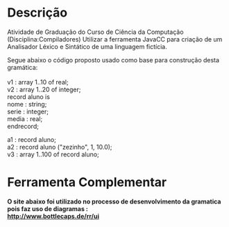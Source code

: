 # Descrição
Atividade de Graduação do Curso de Ciência da Computação (Disciplina:Compiladores)
Utilizar a ferramenta JavaCC para criação de um Analisador Léxico e Sintático de uma linguagem fictícia.

Segue abaixo o código proposto usado como base para construção desta gramática:
<br><br>
v1 : array 1..10 of real;<br>
v2 : array 1..20 of integer;<br>
record aluno is<br>
nome : string;<br>
serie : integer;<br>
media : real;<br>
endrecord;<br>

a1 : record aluno;<br>
a2 : record aluno ("zezinho", 1, 10.0);<br>
v3 : array 1..100 of record aluno;<b>

# Ferramenta Complementar
O site abaixo foi utilizado no processo de desenvolvimento da gramatica pois faz uso de diagramas : <br>
http://www.bottlecaps.de/rr/ui
